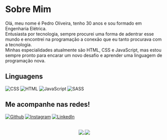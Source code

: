 # Sobre Mim

Olá, meu nome é Pedro Oliveira, tenho 30 anos e sou formado em Engenharia Elétrica.<br>
Entusiasta por tecnologia, sempre procurei uma forma de adentrar esse mundo e encontrei na programação a conexão que eu tanto procurava com a tecnologia.<br>
Minhas especialidades atualmente são HTML, CSS e JavaScript, mas estou sempre pronto para encarar um novo desafio e aprender uma linguagem de programação nova.
<br>

## Linguagens
![CSS](https://img.shields.io/badge/CSS3-1572B6?style=for-the-badge&logo=css3&logoColor=white)
![HTML](https://img.shields.io/badge/HTML5-E34F26?style=for-the-badge&logo=html5&logoColor=white)
![JavaScript](https://img.shields.io/badge/JavaScript-323330?style=for-the-badge&logo=javascript&logoColor=F7DF1E)
![SASS](https://img.shields.io/badge/Sass-CC6699?style=for-the-badge&logo=sass&logoColor=white)
<br>

## Me acompanhe nas redes!
[![Github](https://img.shields.io/badge/GitHub-100000?style=for-the-badge&logo=github&logoColor=white)](https://github.com/pedrofillipes)
[![Instagram](https://img.shields.io/badge/Instagram-E4405F?style=for-the-badge&logo=instagram&logoColor=white)](https://www.instagram.com/pedrofillipes/)
[![LinkedIn](https://img.shields.io/badge/LinkedIn-0077B5?style=for-the-badge&logo=linkedin&logoColor=white)](https://www.linkedin.com/in/pedrofillipes/)
<br>
<br>

<div align="center">
  <a href="#">
    <img align="center" src="https://github-readme-stats.vercel.app/api?username=pedrofillipes&count_private=true&show_icons=true&theme=github_dark" />
  </a>
  <a href="#">
    <img align="center" src="https://github-readme-stats.vercel.app/api/top-langs/?username=pedrofillipes&layout=compact&theme=github_dark" />
  </a>
</div>
